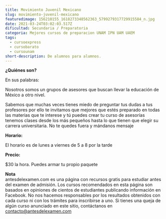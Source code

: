 ```yaml
---
title: Movimiento Juvenil Mexicano
slug: movimiento-juvenil-mexicano
featuredimage: 156210155_1618273348562363_5799279317729915584_n.jpg
date: 2021-03-24T03:02:03.517Z
dificultad: Secundaria / Preparatoria
categoria: Mejores cursos de preparacion UNAM IPN UAM UAEM
tags:
  - cursoexpress
  - cursobarato
  - cursounam
short-description: De alumnos para alumnos.
---
```

**¿Quiénes son?<br>**

En sus palabras:<br>

Nosotros somos un grupos de asesores que buscan llevar la educación de México a otro nivel.<br>

Sabemos que muchas veces tienes miedo de preguntar tus dudas a tus profesores por ello te invitamos que mejores que estés preparado en todas las materias que te interese y tú puedes crear tu curso de asesorías tenemos clases desde los más pequeños hasta lo que tienen que elegir su carrera universitaria. No te quedes fuera y mándanos mensaje <br>

**Horario: <br>**

El horario es de lunes a viernes de 5 a 8 por la tarde <br>

**Precio:** <br>

$30 la hora. Puedes armar tu propio paquete

**Nota**<br>
antesdelexamen.com es una página con recursos gratis para estudiar antes del examen de admisión. Los cursos recomendados en esta página son basados en opiniones de cientos de estudiantes publicando información en Facebook. No nos hacemos responsables por los resultados obtenidos con cada curso ni con los trámites para inscribirse a uno. Si tienes una queja de algún curso anunciado en este sitio, contáctanos en contacto@antesdelexamen.com